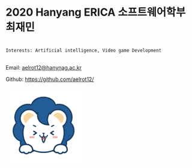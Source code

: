 # 2020 Hanyang ERICA 소프트웨어학부 최재민 

<pre>
<code>
Interests: Artificial intelligence, Video game Development
</code>
</pre>
Email: <aelrot12@hanynag.ac.kr>

Github: <https://github.com/aelrot12/>

<img src="/big-hanyang.png" width="40%" height="40%" title="TEST" alt="hanynag">
